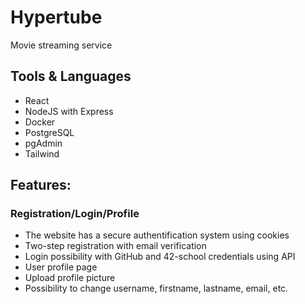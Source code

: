 # Hypertube
Movie streaming service

## Tools & Languages
* React
* NodeJS with Express
* Docker
* PostgreSQL
* pgAdmin
* Tailwind

## Features:
### Registration/Login/Profile
* The website has a secure authentification system using cookies
* Two-step registration with email verification
* Login possibility with GitHub and 42-school credentials using API
* User profile page
* Upload profile picture
* Possibility to change username, firstname, lastname, email, etc.
